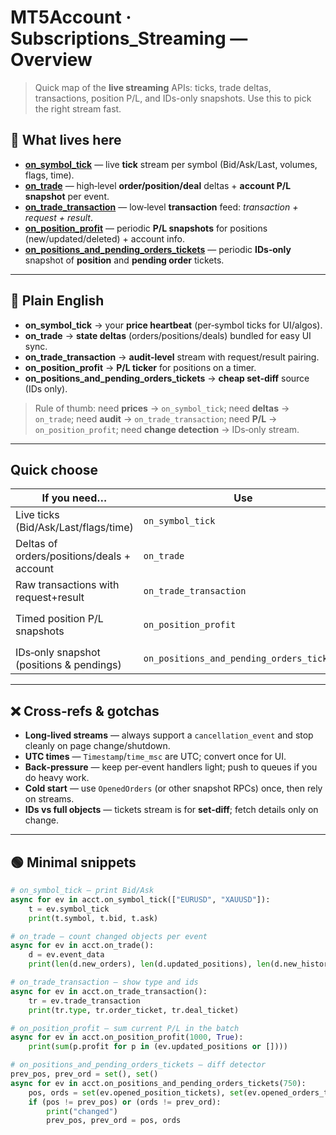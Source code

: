 # MT5Account · Subscriptions\_Streaming — Overview

> Quick map of the **live streaming** APIs: ticks, trade deltas, transactions, position P/L, and IDs-only snapshots. Use this to pick the right stream fast.

## 📁 What lives here

* **[on\_symbol\_tick](./on_symbol_tick.md)** — live **tick** stream per symbol (Bid/Ask/Last, volumes, flags, time).
* **[on\_trade](./on_trade.md)** — high‑level **order/position/deal** deltas + **account P/L snapshot** per event.
* **[on\_trade\_transaction](./on_trade_transaction.md)** — low‑level **transaction** feed: *transaction + request + result*.
* **[on\_position\_profit](./on_position_profit.md)** — periodic **P/L snapshots** for positions (new/updated/deleted) + account info.
* **[on\_positions\_and\_pending\_orders\_tickets](./on_positions_and_pending_orders_tickets.md)** — periodic **IDs‑only** snapshot of **position** and **pending order** tickets.

---

## 🧭 Plain English

* **on\_symbol\_tick** → your **price heartbeat** (per‑symbol ticks for UI/algos).
* **on\_trade** → **state deltas** (orders/positions/deals) bundled for easy UI sync.
* **on\_trade\_transaction** → **audit‑level** stream with request/result pairing.
* **on\_position\_profit** → **P/L ticker** for positions on a timer.
* **on\_positions\_and\_pending\_orders\_tickets** → **cheap set‑diff** source (IDs only).

> Rule of thumb: need **prices** → `on_symbol_tick`; need **deltas** → `on_trade`; need **audit** → `on_trade_transaction`; need **P/L** → `on_position_profit`; need **change detection** → IDs‑only stream.

---

## Quick choose

| If you need…                               | Use                                       | Returns                                             | Key inputs                                        |
| ------------------------------------------ | ----------------------------------------- | --------------------------------------------------- | ------------------------------------------------- |
| Live ticks (Bid/Ask/Last/flags/time)       | `on_symbol_tick`                          | **stream** `OnSymbolTickData`                       | `symbols: list[str]`, `cancellation_event?`       |
| Deltas of orders/positions/deals + account | `on_trade`                                | **stream** `OnTradeData`                            | `cancellation_event?`                             |
| Raw transactions with request+result       | `on_trade_transaction`                    | **stream** `OnTradeTransactionData`                 | `cancellation_event?`                             |
| Timed position P/L snapshots               | `on_position_profit`                      | **stream** `OnPositionProfitData`                   | `interval_ms:int`, `ignore_empty:bool`, `cancel?` |
| IDs‑only snapshot (positions & pendings)   | `on_positions_and_pending_orders_tickets` | **stream** `OnPositionsAndPendingOrdersTicketsData` | `interval_ms:int`, `cancellation_event?`          |

---

## ❌ Cross‑refs & gotchas

* **Long‑lived streams** — always support a `cancellation_event` and stop cleanly on page change/shutdown.
* **UTC times** — `Timestamp`/`time_msc` are UTC; convert once for UI.
* **Back‑pressure** — keep per‑event handlers light; push to queues if you do heavy work.
* **Cold start** — use `OpenedOrders` (or other snapshot RPCs) once, then rely on streams.
* **IDs vs full objects** — tickets stream is for **set‑diff**; fetch details only on change.

---

## 🟢 Minimal snippets

```python
# on_symbol_tick — print Bid/Ask
async for ev in acct.on_symbol_tick(["EURUSD", "XAUUSD"]):
    t = ev.symbol_tick
    print(t.symbol, t.bid, t.ask)
```

```python
# on_trade — count changed objects per event
async for ev in acct.on_trade():
    d = ev.event_data
    print(len(d.new_orders), len(d.updated_positions), len(d.new_history_deals))
```

```python
# on_trade_transaction — show type and ids
async for ev in acct.on_trade_transaction():
    tr = ev.trade_transaction
    print(tr.type, tr.order_ticket, tr.deal_ticket)
```

```python
# on_position_profit — sum current P/L in the batch
async for ev in acct.on_position_profit(1000, True):
    print(sum(p.profit for p in (ev.updated_positions or [])))
```

```python
# on_positions_and_pending_orders_tickets — diff detector
prev_pos, prev_ord = set(), set()
async for ev in acct.on_positions_and_pending_orders_tickets(750):
    pos, ords = set(ev.opened_position_tickets), set(ev.opened_orders_tickets)
    if (pos != prev_pos) or (ords != prev_ord):
        print("changed")
        prev_pos, prev_ord = pos, ords
```
